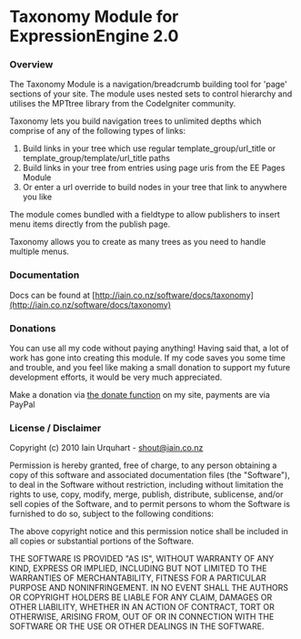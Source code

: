# Taxonomy Module for ExpressionEngine 2.0

### Overview

The Taxonomy Module is a navigation/breadcrumb building tool for 'page' sections of your site. The module uses nested sets to control hierarchy and utilises the MPTtree library from the CodeIgniter community.

Taxonomy lets you build navigation trees to unlimited depths which comprise of any of the following types of links:

1. Build links in your tree which use regular template_group/url_title or template_group/template/url_title paths
2. Build links in your tree from entries using page uris from the EE Pages Module
3. Or enter a url override to build nodes in your tree that link to anywhere you like

The module comes bundled with a fieldtype to allow publishers to insert menu items directly from the publish page.

Taxonomy allows you to create as many trees as you need to handle multiple menus.

### Documentation
Docs can be found at [http://iain.co.nz/software/docs/taxonomy](http://iain.co.nz/software/docs/taxonomy)

### Donations

You can use all my code without paying anything! Having said that, a lot of work has gone into creating this module. If my code saves you some time and trouble, and you feel like making a small donation to support my future development efforts, it would be very much appreciated.

Make a donation via [the donate function](http://iain.co.nz/software) on my site, payments are via PayPal

### License / Disclaimer

Copyright (c) 2010 Iain Urquhart - shout@iain.co.nz

Permission is hereby granted, free of charge, to any person obtaining a copy
of this software and associated documentation files (the "Software"), to deal
in the Software without restriction, including without limitation the rights
to use, copy, modify, merge, publish, distribute, sublicense, and/or sell
copies of the Software, and to permit persons to whom the Software is
furnished to do so, subject to the following conditions:

The above copyright notice and this permission notice shall be included in
all copies or substantial portions of the Software.

THE SOFTWARE IS PROVIDED "AS IS", WITHOUT WARRANTY OF ANY KIND, EXPRESS OR
IMPLIED, INCLUDING BUT NOT LIMITED TO THE WARRANTIES OF MERCHANTABILITY,
FITNESS FOR A PARTICULAR PURPOSE AND NONINFRINGEMENT. IN NO EVENT SHALL THE
AUTHORS OR COPYRIGHT HOLDERS BE LIABLE FOR ANY CLAIM, DAMAGES OR OTHER
LIABILITY, WHETHER IN AN ACTION OF CONTRACT, TORT OR OTHERWISE, ARISING FROM,
OUT OF OR IN CONNECTION WITH THE SOFTWARE OR THE USE OR OTHER DEALINGS IN
THE SOFTWARE.